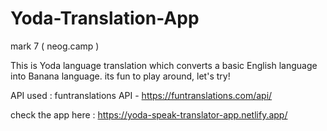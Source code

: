 # Yoda-Translation-App
mark 7 ( neog.camp )

This is Yoda language translation which converts a basic English language into Banana language. its fun to play around, let's try!

API used : funtranslations API - https://funtranslations.com/api/

check the app here : https://yoda-speak-translator-app.netlify.app/
